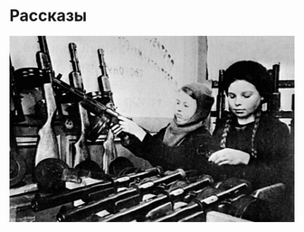 # Рассказы
![Не удалось загрузить ихображение](/content/introduction/img.jpg "Заголовок изображения")